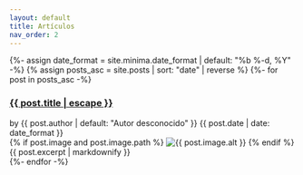 ```yaml
---
layout: default
title: Artículos
nav_order: 2
---
```


<div class="post-list">
  {%- assign date_format = site.minima.date_format | default: "%b %-d, %Y" -%}
  {% assign posts_asc = site.posts | sort: "date" | reverse %}
  {%- for post in posts_asc -%}
    <div class="post-card">
      <h3>
        <a class="post-link" href="{{ post.url | relative_url }}" >
          {{ post.title | escape }}
        </a>
      </h3>
      <span class="post-author">
        by {{ post.author | default: "Autor desconocido" }}
      </span>
      <span class="post-meta">
        {{ post.date | date: date_format }}
      </span>
      <div class="post-img">
        {% if post.image and post.image.path %}
          <img src="{{ site.baseurl }}{{ post.image.path }}" alt="{{ post.image.alt }}">
        {% endif %}
        <div class="post-excerpt">
          {{ post.excerpt | markdownify }}
        </div>
      </div>
    </div>
  {%- endfor -%}
